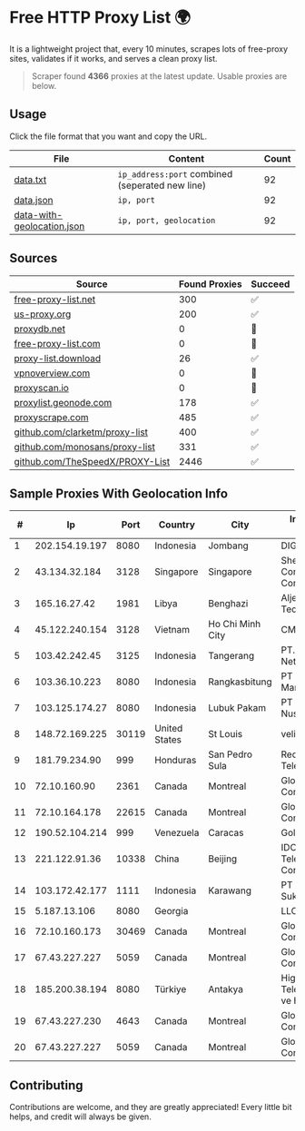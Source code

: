 
# Free HTTP Proxy List 🌍

It is a lightweight project that, every 10 minutes, scrapes lots of free-proxy sites, validates if it works, and serves a clean proxy list.


> Scraper found **4366** proxies at the latest update. Usable proxies are below.

## Usage

Click the file format that you want and copy the URL.


|File|Content|Count|
|----|-------|-----|
|[data.txt](https://raw.githubusercontent.com/themiralay/Proxy-List-World/master/data.txt)|`ip_address:port` combined (seperated new line)|92|
|[data.json](https://raw.githubusercontent.com/themiralay/Proxy-List-World/master/data.json)|`ip, port`|92|
|[data-with-geolocation.json](https://raw.githubusercontent.com/themiralay/Proxy-List-World/master/data-with-geolocation.json)|`ip, port, geolocation`|92|

## Sources

|Source|Found Proxies|Succeed|
|------|-------------|-------|
|[free-proxy-list.net](https://free-proxy-list.net)|300|✅|
|[us-proxy.org](https://www.us-proxy.org)|200|✅|
|[proxydb.net](http://proxydb.net)|0|🚫|
|[free-proxy-list.com](https://free-proxy-list.com/?page=&port=&type%5B%5D=http&type%5B%5D=https&up_time=0&search=Search)|0|🚫|
|[proxy-list.download](https://www.proxy-list.download/HTTP)|26|✅|
|[vpnoverview.com](https://vpnoverview.com/privacy/anonymous-browsing/free-proxy-servers)|0|🚫|
|[proxyscan.io](https://www.proxyscan.io)|0|🚫|
|[proxylist.geonode.com](https://proxylist.geonode.com/api/proxy-list?limit=300&page=1&sort_by=lastChecked&sort_type=desc&protocols=http,https)|178|✅|
|[proxyscrape.com](https://api.proxyscrape.com/v2/?request=displayproxies&protocol=http&timeout=10000&country=all&ssl=all&anonymity=all)|485|✅|
|[github.com/clarketm/proxy-list](https://raw.githubusercontent.com/clarketm/proxy-list/master/proxy-list-raw.txt)|400|✅|
|[github.com/monosans/proxy-list](https://raw.githubusercontent.com/monosans/proxy-list/main/proxies/http.txt)|331|✅|
|[github.com/TheSpeedX/PROXY-List](https://raw.githubusercontent.com/TheSpeedX/PROXY-List/master/http.txt)|2446|✅|


## Sample Proxies With Geolocation Info

|#|Ip|Port|Country|City|Internet Service Provider|
|-|--|----|-------|----|-------------------------|
|1|202.154.19.197|8080|Indonesia|Jombang|DIGITNET|
|2|43.134.32.184|3128|Singapore|Singapore|Shenzhen Tencent Computer Systems Company Limited|
|3|165.16.27.42|1981|Libya|Benghazi|Aljeel Aljadeed For Technology|
|4|45.122.240.154|3128|Vietnam|Ho Chi Minh City|CMCTELECOM|
|5|103.42.242.45|3125|Indonesia|Tangerang|PT. Jet Cyber Network Nusantara|
|6|103.36.10.223|8080|Indonesia|Rangkasbitung|PT Awinet Global Mandiri|
|7|103.125.174.27|8080|Indonesia|Lubuk Pakam|PT Trinity Teknologi Nusantara|
|8|148.72.169.225|30119|United States|St Louis|velia.net|
|9|181.79.234.90|999|Honduras|San Pedro Sula|Redes y Telecomunicaciones|
|10|72.10.160.90|2361|Canada|Montreal|GloboTech Communications|
|11|72.10.164.178|22615|Canada|Montreal|GloboTech Communications|
|12|190.52.104.214|999|Venezuela|Caracas|Gold Data USA Inc|
|13|221.122.91.36|10338|China|Beijing|IDC, China Telecommunications Corporation|
|14|103.172.42.177|1111|Indonesia|Karawang|PT Media Solusi Sukses|
|15|5.187.13.106|8080|Georgia||LLC Skytel|
|16|72.10.160.173|30469|Canada|Montreal|GloboTech Communications|
|17|67.43.227.227|5059|Canada|Montreal|GloboTech Communications|
|18|185.200.38.194|8080|Türkiye|Antakya|High Speed Telekomunikasyon ve Hab. Hiz. Ltd. Sti.|
|19|67.43.227.230|4643|Canada|Montreal|GloboTech Communications|
|20|67.43.227.227|5059|Canada|Montreal|GloboTech Communications|



## Contributing

Contributions are welcome, and they are greatly appreciated! Every
little bit helps, and credit will always be given.

